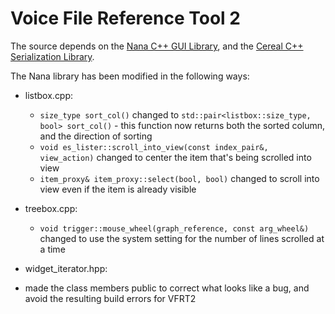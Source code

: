 # Voice File Reference Tool 2
The source depends on the [Nana C++ GUI Library](http://nanapro.org/en-us/), and the [Cereal C++ Serialization Library](http://uscilab.github.io/cereal/).

The Nana library has been modified in the following ways:
* listbox.cpp:
  * `size_type sort_col()` changed to `std::pair<listbox::size_type, bool> sort_col()` - this function now returns both the sorted column, and the direction of sorting
  * `void es_lister::scroll_into_view(const index_pair&, view_action)` changed to center the item that's being scrolled into view
  * `item_proxy& item_proxy::select(bool, bool)` changed to scroll into view even if the item is already visible

* treebox.cpp:
  * `void trigger::mouse_wheel(graph_reference, const arg_wheel&)` changed to use the system setting for the number of lines scrolled at a time

* widget_iterator.hpp:
- made the class members public to correct what looks like a bug, and avoid the resulting build errors for VFRT2
